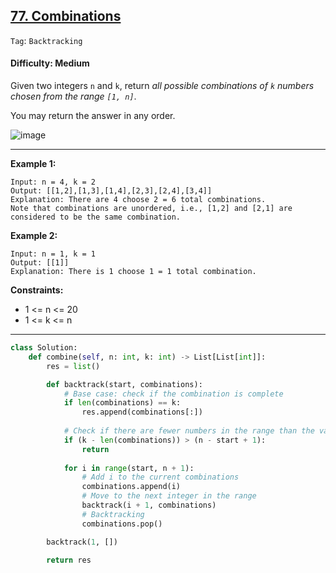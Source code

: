 ## [77. Combinations](https://leetcode.com/problems/combinations)

```Tag```: ```Backtracking```

#### Difficulty: Medium

Given two integers ```n``` and ```k```, return _all possible combinations of ```k``` numbers chosen from the range ```[1, n]```_.

You may return the answer in any order.

![image](https://user-images.githubusercontent.com/35042430/217675739-5967864c-92e5-4c66-b22c-0122a87a71dc.png)

---

__Example 1:__
```
Input: n = 4, k = 2
Output: [[1,2],[1,3],[1,4],[2,3],[2,4],[3,4]]
Explanation: There are 4 choose 2 = 6 total combinations.
Note that combinations are unordered, i.e., [1,2] and [2,1] are considered to be the same combination.
```

__Example 2:__
```
Input: n = 1, k = 1
Output: [[1]]
Explanation: There is 1 choose 1 = 1 total combination.
```

__Constraints:__

- 1 <= n <= 20
- 1 <= k <= n

---

```Python
class Solution:
    def combine(self, n: int, k: int) -> List[List[int]]:
        res = list()

        def backtrack(start, combinations):
            # Base case: check if the combination is complete
            if len(combinations) == k:
                res.append(combinations[:])
                
            # Check if there are fewer numbers in the range than the vacant spots needed to fill up to kth length input, ignore
            if (k - len(combinations)) > (n - start + 1):
                return
            
            for i in range(start, n + 1):
                # Add i to the current combinations
                combinations.append(i)
                # Move to the next integer in the range
                backtrack(i + 1, combinations)
                # Backtracking
                combinations.pop()

        backtrack(1, [])

        return res

```
